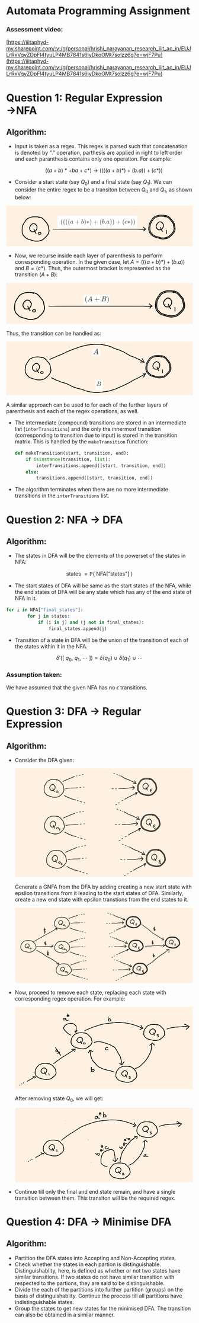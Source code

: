 # Automata Programming Assignment

### Assessment video:

[https://iiitaphyd-my.sharepoint.com/:v:/g/personal/hrishi_narayanan_research_iiit_ac_in/EUJLrRxVqyZDpFl4tyuLP4MB7841s6IyDkoOMt7solzz6g?e=wjF7Pu](https://iiitaphyd-my.sharepoint.com/:v:/g/personal/hrishi_narayanan_research_iiit_ac_in/EUJLrRxVqyZDpFl4tyuLP4MB7841s6IyDkoOMt7solzz6g?e=wjF7Pu)

# Question 1: Regular Expression →NFA

## Algorithm:

- Input is taken as a regex. This regex is parsed such that concatenation is denoted by "$.$" operation, parthesis are applied in right to left order and each paranthesis contains only one operation. For example:

    $$((a+b)*+ba+c*)\ \rightarrow \ ((((a+b)*)+(b.a))+(c*))$$

- Consider a start state (say $Q_0$) and a final state (say $Q_1$). We can consider the entire regex to be a transiton between $Q_0$ and $Q_1$, as shown below:

![Automata%20Programming%20Assignment%20477b5b7b4520458795662b982d51d734/Untitled.png](Automata%20Programming%20Assignment%20477b5b7b4520458795662b982d51d734/Untitled.png)

- Now, we recurse inside each layer of parenthesis to perform corresponding operation. In the given case, let $A=(((a+b)*)+(b.a))$ and $B =(c*)$. Thus, the outermost bracket is represented as the transition $(A+B)$:

![Automata%20Programming%20Assignment%20477b5b7b4520458795662b982d51d734/Untitled%201.png](Automata%20Programming%20Assignment%20477b5b7b4520458795662b982d51d734/Untitled%201.png)

Thus, the transition can be handled as: 

![Automata%20Programming%20Assignment%20477b5b7b4520458795662b982d51d734/Untitled%202.png](Automata%20Programming%20Assignment%20477b5b7b4520458795662b982d51d734/Untitled%202.png)

A similar approach can be used to for each of the further layers of parenthesis and each of the regex operations, as well.

- The intermediate (compound) transitions are stored in an intermediate list (`interTransitions`) and the only the innermost transition (corresponding to transition due to input) is stored in the transition matrix. This is handled by the `makeTransition` function:

    ```python
    def makeTransition(start, transition, end):
        if isinstance(transition, list):
            interTransitions.append([start, transition, end])
        else:
            transitions.append([start, transition, end])
    ```

- The algorithm terminates when there are no more intermediate transitions in the `interTransitions` list.

# Question 2:  NFA → DFA

## Algorithm:

- The states in DFA will be the elements of the powerset of the states in NFA:

$$\text{states }= \mathbb{P}(\text{ NFA[``states"] })$$

- The start states of DFA will be same as the start states of the NFA, while the end states of DFA will be any state which has any of the end state of NFA in it.

```python
for i in NFA["final_states"]:
        for j in states:
            if (i in j) and (j not in final_states):
                final_states.append(j)
```

- Transition of a state in DFA will be the union of the transition of each of the states within it in the NFA.

$$\delta' ([\ q_0,\ q_1,\ \cdots\ ]) = \delta(q_0)\  \cup \ \delta(q_1) \ \cup \ \cdots $$

### Assumption taken:

We have assumed that the given NFA has no $\epsilon$  transitions.

# Question 3:  DFA → Regular Expression

## Algorithm:

- Consider the DFA given:

    ![Automata%20Programming%20Assignment%20477b5b7b4520458795662b982d51d734/Untitled%203.png](Automata%20Programming%20Assignment%20477b5b7b4520458795662b982d51d734/Untitled%203.png)

    Generate a GNFA from the DFA by adding creating a new start state with epsilon transitions from it leading to the start states of DFA. Similarly, create a new end state with epsilon transtions from the end states to it.

    ![Automata%20Programming%20Assignment%20477b5b7b4520458795662b982d51d734/Untitled%204.png](Automata%20Programming%20Assignment%20477b5b7b4520458795662b982d51d734/Untitled%204.png)

- Now, proceed to remove each state, replacing each state with corresponding regex operation. For example:

    ![Automata%20Programming%20Assignment%20477b5b7b4520458795662b982d51d734/Untitled%205.png](Automata%20Programming%20Assignment%20477b5b7b4520458795662b982d51d734/Untitled%205.png)

    After removing state $Q_0$, we will get:

    ![Automata%20Programming%20Assignment%20477b5b7b4520458795662b982d51d734/Untitled%206.png](Automata%20Programming%20Assignment%20477b5b7b4520458795662b982d51d734/Untitled%206.png)

- Continue till only the final and end state remain, and have a single transition between them. This transiton will be the required regex.

# Question 4:  DFA → Minimise DFA

## Algorithm:

- Partition the DFA states into Accepting and Non-Accepting states.
- Check whether the states in each partion is distinguishable. Distinguishablity, here, is defined as whether or not two states have similar transitions. If two states do not have similar transition with respected to the partions, they are said to be distinguishable.
- Divide the each of the partitions into further partition (groups) on the basis of distinguishablity. Continue the process till all partitions have indistinguishable states.
- Group the states to get new states for the minimised DFA. The transition can also be obtained in a similar manner.